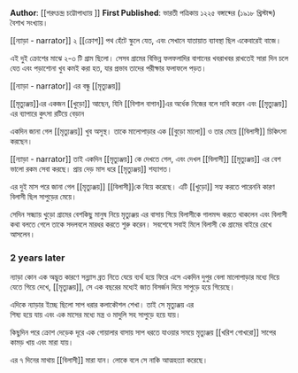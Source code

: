 **Author**: [[শরৎচন্দ্র চট্টোপাধ্যায় ]]
**First Published**: ভারতী পত্রিকায়  ১২২৫ বঙ্গাব্দের (১৯১৮ খ্রিস্টাব্দ) বৈশাখ সংখ্যায়। 


[[ন্যাড়া - narrator]] ২ [[ক্রোশ]] পথ হেঁটে স্কুলে যেত, এবং সেখানে যাতায়াত ব্যাবস্থা ছিল একেবারেই বাজে।

এই দুই ক্রোশের মাঝে ২-৩ টি গ্রাম ছিলো। সেসব গ্রামের বিভিন্ন ফলফলাদির বাগানের খবরাখবর রাখতেই সারা দিন চলে যেত এবং পড়াশোনা খুব কমই করা হত, যার প্রভাব তাদের পরীক্ষার ফলাফলে পড়ত। 

[[ন্যাড়া - narrator]] এর বন্ধু [[মৃত্যুঞ্জয়]]

[[মৃত্যুঞ্জয়]]এর একজন [[খুড়ো]] আছেন, যিনি [[বিশাল বাগান]]এর অর্ধেক নিজের বলে দাবি করেন এবং [[মৃত্যুঞ্জয়]] এর ব্যাপারে কুৎসা রটিয়ে বেড়ান

একদিন জানা গেল [[মৃত্যুঞ্জয়]] খুব অসুস্থ। তাকে মালোপাড়ার এক [[বুড়ো মালো]] ও তার মেয়ে [[বিলাসী]] চিকিৎসা করছেন।

[[ন্যাড়া - narrator]] তাই একদিন [[মৃত্যুঞ্জয়]] কে দেখতে গেল, এবং দেখল [[বিলাসী]] [[মৃত্যুঞ্জয়]] এর বেশ ভালো রকম সেবা করছে। প্রায় দেড় মাস ধরে [[মৃত্যুঞ্জয়]] শয্যাগত। 

এর দুই মাস পরে জানা গেল [[মৃত্যুঞ্জয়]] [[বিলাসী]]কে বিয়ে করেছে। এটি [[খুড়ো]] সহ্য করতে পারেননি কারণ বিলাসী ছিল সাপুড়ের মেয়ে। 

সেদিন সন্ধ্যায় খুড়ো গ্রামের বেশকিছু মানুষ নিয়ে মৃত্যুঞ্জয় এর বাসায় গিয়ে বিলাসীকে গালমন্দ করতে থাকলেন এবং বিলাসী কথা বলতে গেলে তাকে সদলবলে মারধর করতে শুরু করেন। সবশেষে সবাই মিলে বিলাসী কে গ্রামের বাইরে রেখে আসলেন।
### 2 years later
ন্যাড়া কোন এক অদ্ভুত কারণে সন্ন্যাস ব্রত নিতে যেয়ে ব্যর্থ হয়ে ফিরে এসে একদিন দুপুর বেলা মালোপাড়ার মধ্যে দিয়ে যেতে গিয়ে দেখে, [[মৃত্যুঞ্জয়]], সে এক বছরের মধ্যেই জাত বিসর্জন দিয়ে সাপুড়ে হয়ে গিয়েছে।

এদিকে ন্যাড়ার ইচ্ছে ছিলো সাপ ধরার কলাকৌশল শেখা। তাই সে মৃত্যুঞ্জয় এর   
শিষ্য হয়ে যায় এবং এক মাসের মধ্যে মন্ত্র ও মাদুলি সহ সাপুড়ে হয়ে যায়।


কিছুদিন পরে ক্রোশ দেড়েক দূরে এক গোয়ালার বাসায় সাপ ধরতে যাওয়ার সময়ে মৃত্যুঞ্জয় [[খরিশ গোখরো]] সাপের কামড় খায় এবং মারা যায়।

এর ৭ দিনের মাথায় [[বিলাসী]] মারা যান। লোকে বলে সে নাকি আত্মহত্যা করেছে। 